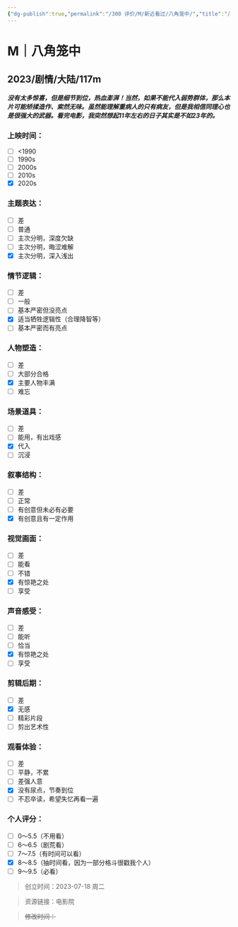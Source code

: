 ```yaml
---
{"dg-publish":true,"permalink":"/300 评价/M/新近看过/八角笼中/","title":"八角笼中","tags":["M","剧情"],"created":"2023-07-18T17:11:43.570+08:00","updated":"2024-01-12T12:01:17.155+08:00"}
---
```



# M｜八角笼中
## 2023/剧情/大陆/117m
***没有太多惊喜，但是细节到位，热血澎湃！当然，如果不能代入弱势群体，那么本片可能矫揉造作、索然无味。虽然能理解重病人的只有病友，但是我相信同理心也是很强大的武器。看完电影，我突然想起11年左右的日子其实是不如23年的。***
### 上映时间：
- [ ] <1990
- [ ] 1990s
- [ ] 2000s
- [ ] 2010s
- [x] 2020s
### 主题表达：
- [ ] 差
- [ ] 普通
- [ ] 主次分明，深度欠缺
- [ ] 主次分明，晦涩难解
- [x] 主次分明，深入浅出
### 情节逻辑：
- [ ] 差
- [ ] 一般
- [ ] 基本严密但没亮点
- [x] 适当牺牲逻辑性（合理降智等）
- [ ] 基本严密而有亮点
### 人物塑造：
- [ ] 差
- [ ] 大部分合格
- [x] 主要人物丰满
- [ ] 难忘
### 场景道具：
- [ ] 差
- [ ] 能用，有出戏感
- [x] 代入
- [ ] 沉浸
### 叙事结构：
- [ ] 差
- [ ] 正常
- [ ] 有创意但未必有必要
- [x] 有创意且有一定作用
### 视觉画面：
- [ ] 差
- [ ] 能看
- [ ] 不错
- [x] 有惊艳之处
- [ ] 享受
### 声音感受：
- [ ] 差
- [ ] 能听
- [ ] 恰当
- [x] 有惊艳之处
- [ ] 享受
### 剪辑后期：
- [ ] 差
- [x] 无感
- [ ] 精彩片段
- [ ] 剪出艺术性
### 观看体验：
- [ ] 差
- [ ] 平静，不累
- [ ] 差强人意
- [x] 没有尿点，节奏到位
- [ ] 不忍卒读，希望失忆再看一遍
### 个人评分：
- [ ] 0～5.5（不用看）
- [ ] 6～6.5（剧荒看）
- [ ] 7～7.5（有时间可以看）
- [x] 8～8.5（抽时间看，因为一部分格斗很戳我个人）
- [ ] 9～9.5（必看）

>创立时间：2023-07-18 周二

>资源链接：电影院

>~~修改时间：~~



